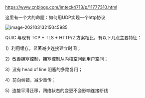 https://www.cnblogs.com/imteck4713/p/11777310.html

这里有一个大的命题：如何用UDP实现一个http协议



![image-20210313215045985](https://gitee.com/Vanni/pic-bed/raw/master/img/image-20210313215045985.png)



QUIC 与现有 TCP + TLS + HTTP/2 方案相比，有以下几点主要特征：

1）利用缓存，显著减少连接建立时间；

2）改善拥塞控制，拥塞控制从内核空间到用户空间；

3）没有 head of line 阻塞的多路复用；

4）前向纠错，减少重传；

5）连接平滑迁移，网络状态的变更不会影响连接断线